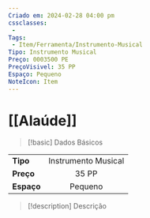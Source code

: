 ```yaml
---
Criado em: 2024-02-28 04:00 pm
cssclasses:
 - 
Tags:
 - Item/Ferramenta/Instrumento-Musical
Tipo: Instrumento Musical
Preço: 0003500 PE
PreçoVisivel: 35 PP
Espaço: Pequeno
NoteIcon: Item
---
```

# [[Alaúde]]

> [!basic] Dados Básicos
> 
|            |     |
| ---------- |:---:|
| **Tipo**   |   Instrumento Musical   |
| **Preço**  |   35 PP   |
| **Espaço** |  Pequeno   |
>
 
> [!description] Descrição
> 
>
